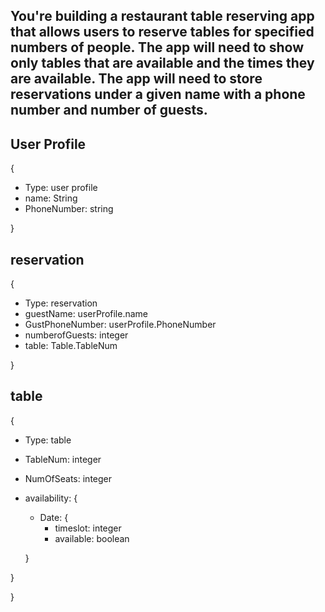 ## You're building a restaurant table reserving app that allows users to reserve tables for specified numbers of people. The app will need to show only tables that are available and the times they are available. The app will need to store reservations under a given name with a phone number and number of guests.

## User Profile

{
  * Type: user profile
  * name: String
  * PhoneNumber: string

}

## reservation

{
  * Type: reservation
  * guestName: userProfile.name
  * GustPhoneNumber: userProfile.PhoneNumber
  * numberofGuests: integer
  * table: Table.TableNum

}


## table

{
  * Type: table
  * TableNum: integer
  * NumOfSeats: integer
  * availability: {
    * Date: {
      * timeslot: integer
      * available: boolean

    }

  }

}
